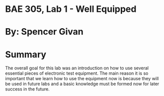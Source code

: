 # BAE 305, Lab 1 - Well Equipped
# By: Spencer Givan
# Summary
The overall goal for this lab was an introduction on how to use several essential pieces of electronic test equipment. The main reason it is so important that we learn how to use the equipment now is because they will be used in future labs and a basic knowledge must be formed now for later success in the future.
